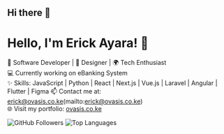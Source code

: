 ## Hi there 👋

<!--
**OvasisGroup/OvasisGroup** is a ✨ _special_ ✨ repository because its `README.md` (this file) appears on your GitHub profile.

Here are some ideas to get you started:

- 🔭 I’m currently working on ...
- 🌱 I’m currently learning ...
- 👯 I’m looking to collaborate on ...
- 🤔 I’m looking for help with ...
- 💬 Ask me about ...
- 📫 How to reach me: ...
- 😄 Pronouns: ...
- ⚡ Fun fact: ...
-->
# Hello, I'm Erick Ayara! 👋
🌟 Software Developer | 🎨 Designer | 🌍 Tech Enthusiast  
💻 Currently working on eBanking System  
✨ Skills: JavaScript | Python | React | Next.js | Vue.js | Laravel | Angular | Flutter | Figma 
📫 Contact me at: erick@ovasis.co.ke(mailto:erick@ovasis.co.ke)  
🌐 Visit my portfolio: [ovasis.co.ke](https://ovasis.co.ke)

![GitHub Followers](https://img.shields.io/github/followers/username?style=social)
![Top Languages](https://github-readme-stats.vercel.app/api/top-langs/?username=username&layout=compact)
